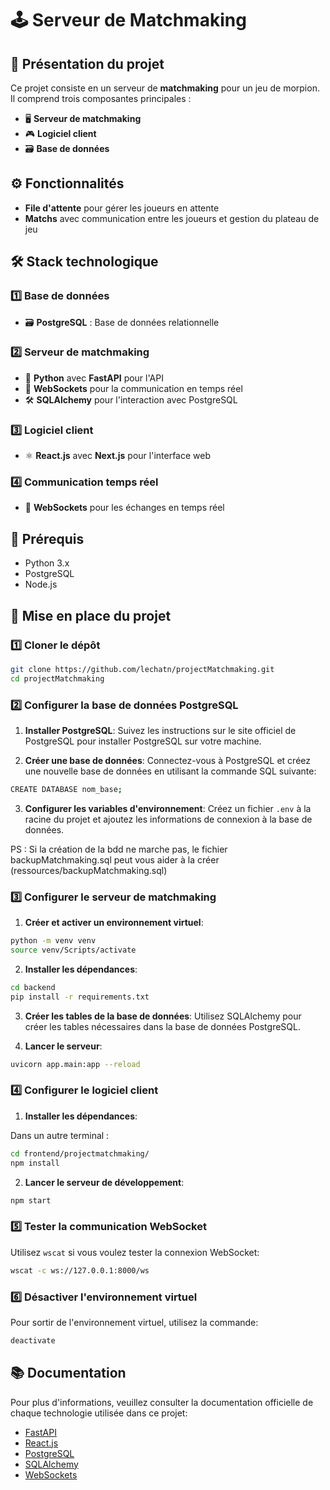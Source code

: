 # 🕹️ Serveur de Matchmaking
## 📜 Présentation du projet

Ce projet consiste en un serveur de **matchmaking** pour un jeu de morpion. Il comprend trois composantes principales :  
- 🖥️ **Serveur de matchmaking**  
- 🎮 **Logiciel client**  
- 🗃️ **Base de données**

## ⚙️ Fonctionnalités

- **File d'attente** pour gérer les joueurs en attente
- **Matchs** avec communication entre les joueurs et gestion du plateau de jeu

## 🛠️ Stack technologique

### 1️⃣ Base de données  
- 🗃️ **PostgreSQL** : Base de données relationnelle

### 2️⃣ Serveur de matchmaking  
- 🐍 **Python** avec **FastAPI** pour l'API  
- 💬 **WebSockets** pour la communication en temps réel  
- 🛠️ **SQLAlchemy** pour l'interaction avec PostgreSQL

### 3️⃣ Logiciel client  
- ⚛️ **React.js** avec **Next.js** pour l'interface web  

### 4️⃣ Communication temps réel  
- 💬 **WebSockets** pour les échanges en temps réel  

## 🚨 Prérequis

- Python 3.x  
- PostgreSQL  
- Node.js

## 🚀 Mise en place du projet

### 1️⃣ Cloner le dépôt

```bash
git clone https://github.com/lechatn/projectMatchmaking.git
cd projectMatchmaking
```


### 2️⃣ Configurer la base de données PostgreSQL

1. **Installer PostgreSQL**: Suivez les instructions sur le site officiel de PostgreSQL pour installer PostgreSQL sur votre machine.

2. **Créer une base de données**: Connectez-vous à PostgreSQL et créez une nouvelle base de données en utilisant la commande SQL suivante:

```bash
CREATE DATABASE nom_base;
```


3. **Configurer les variables d'environnement**: Créez un fichier `.env` à la racine du projet et ajoutez les informations de connexion à la base de données.

PS : Si la création de la bdd ne marche pas, le fichier backupMatchmaking.sql peut vous aider à la créer (ressources/backupMatchmaking.sql)

### 3️⃣ Configurer le serveur de matchmaking

1. **Créer et activer un environnement virtuel**:

```bash
python -m venv venv
source venv/Scripts/activate
```

2. **Installer les dépendances**:

```bash
cd backend
pip install -r requirements.txt
```

3. **Créer les tables de la base de données**: Utilisez SQLAlchemy pour créer les tables nécessaires dans la base de données PostgreSQL.

4. **Lancer le serveur**:

```bash
uvicorn app.main:app --reload
```

### 4️⃣ Configurer le logiciel client

1. **Installer les dépendances**:

Dans un autre terminal :
```bash
cd frontend/projectmatchmaking/
npm install
```

2. **Lancer le serveur de développement**:

```bash
npm start
```

### 5️⃣ Tester la communication WebSocket

Utilisez `wscat` si vous voulez tester la connexion WebSocket:

```bash
wscat -c ws://127.0.0.1:8000/ws
```

### 6️⃣ Désactiver l'environnement virtuel

Pour sortir de l'environnement virtuel, utilisez la commande:

```bash
deactivate
```


## 📚 Documentation

Pour plus d'informations, veuillez consulter la documentation officielle de chaque technologie utilisée dans ce projet:

- [FastAPI](https://fastapi.tiangolo.com/)
- [React.js](https://reactjs.org/docs/getting-started.html)
- [PostgreSQL](https://www.postgresql.org/docs/)
- [SQLAlchemy](https://docs.sqlalchemy.org/)
- [WebSockets](https://developer.mozilla.org/en-US/docs/Web/API/WebSockets_API)










